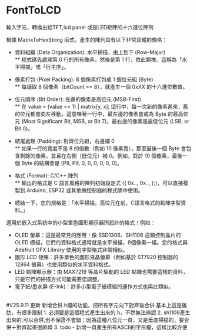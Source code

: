 # FontToLCD
輸入字元，轉換出給TFT,lcd panel 或是LED矩陣的十六進位陣列

根據 MatrixToHexString 函式，產生的陣列具有以下非常具體的規格：<br/>

* 資料組織 (Data Organization): 水平掃描，由上到下 (Row-Major)<br/>
** 程式碼先處理第 0 行的所有像素，然後是第 1 行，依此類推。這稱為「水平掃描」或「行主序」。<br/>
* 像素打包 (Pixel Packing): 8 個像素打包成 1 個位元組 (Byte)<br/>
** 每讀取 8 個像素（bitCount == 8），就產生一個 0xXX 的十六進位數值。<br/>
* 位元順序 (Bit Order): 左邊的像素是高位元 (MSB-First)<br/>
** 在 value = (value << 1) | matrix[y, x]; 這行中，每一次新的像素進來，舊的位元都會向左移動。這意味著一行中，最左邊的像素會成為 Byte 的最高位元 (Most Significant Bit, MSB, or Bit 7)，最右邊的像素是最低位元 (LSB, or Bit 0)。<br/>
* 結尾處理 (Padding): 對齊位元組，右邊補 0<br/>
** 如果一行的寬度不是 8 的倍數（例如 10 像素寬），那麼最後一個 Byte 會包含剩餘的像素，並且在右側（低位元）補 0。例如，對於 10 個像素，最後一個 Byte 的結構會是 [P8, P9, 0, 0, 0, 0, 0, 0]。<br/>
* 格式 (Format): C/C++ 陣列<br/>
** 輸出的格式是 C 語言風格的陣列初始設定式 ({ 0x.., 0x.., };)，可以直接複製到 Arduino, ESP32 或其他微控制器的程式碼中使用。<br/>

* 總結一下，您的規格是：「水平掃描，高位元在前，C語言格式的點陣字型資料。」<br/>

適用於嵌入式系統中的小型單色圖形顯示器所設計的格式！例如：
* OLED 螢幕：這是最常見的應用！像 SSD1306、SH1106 這類控制晶片的 OLED 模組，它們的資料格式通常就是水平掃描，8個像素一組。您的格式與 Adafruit GFX Library 使用的字型格式非常相似。
* 圖形 LCD 矩陣：許多單色的圖形液晶螢幕（例如基於 ST7920 控制器的 12864 螢幕）也使用類似的水平資料格式。
* LED 點陣顯示器：由 MAX7219 等晶片驅動的 LED 點陣也需要這樣的資料，只是它們的掃描方式可能需要您調整。
* 電子紙/墨水屏 (E-Ink)：許多小型電子紙模組的運作方式也與此類似。
<br/>
#V25.9.11 更新
新增合併.h檔的功能，把所有字元向下對齊後合併
基本上這是雞肋，有很多限制
1. 必須要是這個程式產生出來的.h，不然無法辨認
2. sh1106產生出來的,可以合併,但不保證不會錯；因為這種八位元一頁，又是垂直掃描的，要合併＋對齊起來很麻煩
3. todo
    - 新增一頁產生所有ASCII的字形檔，這樣比較方便




